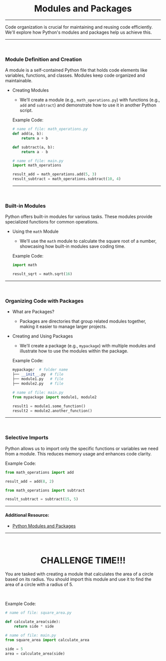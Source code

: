 <h1 align="center">Modules and Packages</h1>
<hr>

Code organization is crucial for maintaining and reusing code efficiently. We'll explore how Python's modules and packages help us achieve this.

<hr>
<br>

### Module Definition and Creation

A module is a self-contained Python file that holds code elements like variables, functions, and classes. Modules keep code organized and maintainable.

- Creating Modules
  
  - We'll create a module (e.g., `math_operations.py`) with functions (e.g., `add` and `subtract`) and demonstrate how to use it in another Python script.
  
  Example Code:
  
  ```python
  # name of file: math_operations.py
  def add(a, b):
      return a + b
  
  def subtract(a, b):
      return a - b
  ```
  
  ```python
  # name of file: main.py
  import math_operations
  
  result_add = math_operations.add(5, 3)
  result_subtract = math_operations.subtract(10, 4)
  ```
  
  <hr>
  <br>

### Built-in Modules

Python offers built-in modules for various tasks. These modules provide specialized functions for common operations.

- Using the `math` Module 
  
  - We'll use the `math` module to calculate the square root of a number, showcasing how built-in modules save coding time.
  
  Example Code:
  
  ```python
  import math
  
  result_sqrt = math.sqrt(16)
  ```

<hr>
<br>

### Organizing Code with Packages

- What are Packages?
  
  - Packages are directories that group related modules together, making it easier to manage larger projects.

- Creating and Using Packages
  
  - We'll create a package (e.g., `mypackage`) with multiple modules and illustrate how to use the modules within the package.
  
  Example Code:
  
  ```python
  mypackage/  # folder name
  ├── __init__.py  # file 
  ├── module1.py   # file 
  ├── module2.py   # file 
  ```
  
  ```python
  # name of file: main.py
  from mypackage import module1, module2
  
  result1 = module1.some_function()
  result2 = module2.another_function()
  ```

<hr>
<br>

### Selective Imports

Python allows us to import only the specific functions or variables we need from a module. This reduces memory usage and enhances code clarity.

Example Code:

```python
from math_operations import add

result_add = add(8, 2)
```

```python
from math_operations import subtract

result_subtract = subtract(15, 5)
```

<hr>

#### Additional Resource:

* <a href="https://www.machinelearningplus.com/python/python-module-packages/">Python Modules and Packages</a>

<hr>
<br>

<h1 align="center">CHALLENGE TIME!!!</h1>

You are tasked with creating a module that calculates the area of a circle based on its radius. You should import this module and use it to find the area of a circle with a radius of 5.

<br>

Example Code:

```python
# name of file: square_area.py

def calculate_area(side):
    return side * side
```

```python
# name of file: main.py
from square_area import calculate_area

side = 5
area = calculate_area(side)
```
